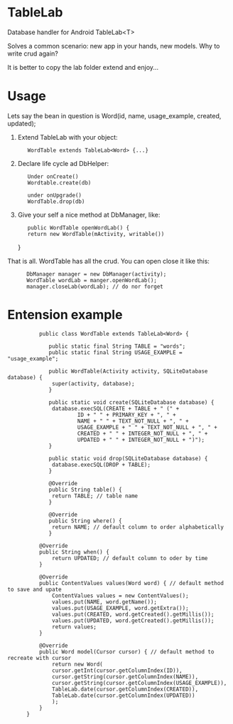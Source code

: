 # TableLab
Database handler for Android TableLab&lt;T>

Solves a common scenario: new app in your hands, new models. Why to write crud again? 

It is better to copy the lab folder extend and enjoy...

# Usage

Lets say the bean in question is Word(id, name, usage_example, created, updated);

1. Extend TableLab with your object: 

          WordTable extends TableLab<Word> {...}
          
2. Declare life cycle ad DbHelper: 

          Under onCreate()
          Wordtable.create(db) 
          
          under onUpgrade()
          WordTable.drop(db)

3. Give your self a nice method at DbManager, like: 

          public WordTable openWordLab() {
          return new WordTable(mActivity, writable())
     }


That is all. WordTable has all the crud. You can open close it like this:

          DbManager manager = new DbManager(activity);
          WordTable wordLab = manger.openWordLab();
          manager.closeLab(wordLab); // do nor forget


# Entension example

              public class WordTable extends TableLab<Word> {

                 public static final String TABLE = "words";
                 public static final String USAGE_EXAMPLE = "usage_example";

                 public WordTable(Activity activity, SQLiteDatabase database) {
                  super(activity, database);
                 }

                 public static void create(SQLiteDatabase database) {
                  database.execSQL(CREATE + TABLE + " (" +
                          ID + " " + PRIMARY_KEY + ", " +
                          NAME + " " + TEXT_NOT_NULL + ", " +
                          USAGE_EXAMPLE + " " + TEXT_NOT_NULL + ", " +
                          CREATED + " " + INTEGER_NOT_NULL + ", " +
                          UPDATED + " " + INTEGER_NOT_NULL + ")");
                 }

                 public static void drop(SQLiteDatabase database) {
                  database.execSQL(DROP + TABLE);
                 }

                 @Override
                 public String table() {
                  return TABLE; // table name
                 }

                 @Override
                 public String where() {
                  return NAME; // default column to order alphabetically
                 }
    
              @Override
              public String when() {
                  return UPDATED; // default column to oder by time
              }

              @Override
              public ContentValues values(Word word) { // default method to save and upate
                  ContentValues values = new ContentValues();
                  values.put(NAME, word.getName());
                  values.put(USAGE_EXAMPLE, word.getExtra());
                  values.put(CREATED, word.getCreated().getMillis());
                  values.put(UPDATED, word.getCreated().getMillis());
                  return values;
              }

              @Override
              public Word model(Cursor cursor) { // default method to recreate with cursor
                  return new Word(
                  cursor.getInt(cursor.getColumnIndex(ID)),
                  cursor.getString(cursor.getColumnIndex(NAME)),
                  cursor.getString(cursor.getColumnIndex(USAGE_EXAMPLE)),
                  TableLab.date(cursor.getColumnIndex(CREATED)),
                  TableLab.date(cursor.getColumnIndex(UPDATED))
                  );
              }
          }




